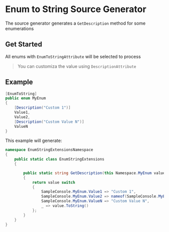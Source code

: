 # Enum to String Source Generator

The source generator generates a `GetDescription` method for some enumerations

## Get Started

All enums with `EnumToStringAttribute` will be selected to process 

> You can customiza the value using `DescriptionAttribute`

## Example

```csharp
[EnumToString]
public enum MyEnum
{
    [Description("Custom 1")]
    Value1,
    Value2,
    [Description("Custom Value N")]
    ValueN
}
```

This example will generate:

```csharp
namespace EnumStringExtensionsNamespace
{
    public static class EnumStringExtensions
    {      

        public static string GetDescription(this Namespace.MyEnum value)
        {
            return value switch
            {
                SampleConsole.MyEnum.Value1 => "Custom 1",
                SampleConsole.MyEnum.Value2 => nameof(SampleConsole.MyEnum.Value2),
                SampleConsole.MyEnum.ValueN => "Custom Value N",
                _ => value.ToString()
            };
        }
    }
}
```